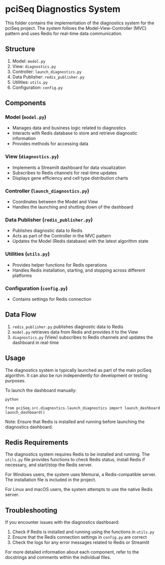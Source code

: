 # pciSeq Diagnostics System

This folder contains the implementation of the diagnostics system for the pciSeq project. The system follows the Model-View-Controller (MVC) pattern and uses Redis for real-time data communication.

## Structure

1. Model: `model.py`
2. View: `diagnostics.py`
3. Controller: `launch_diagnostics.py`
4. Data Publisher: `redis_publisher.py`
5. Utilities: `utils.py`
6. Configuration: `config.py`

## Components

### Model (`model.py`)
- Manages data and business logic related to diagnostics
- Interacts with Redis database to store and retrieve diagnostic information
- Provides methods for accessing data

### View (`diagnostics.py`)
- Implements a Streamlit dashboard for data visualization
- Subscribes to Redis channels for real-time updates
- Displays gene efficiency and cell type distribution charts

### Controller (`launch_diagnostics.py`)
- Coordinates between the Model and View
- Handles the launching and shutting down of the dashboard

### Data Publisher (`redis_publisher.py`)
- Publishes diagnostic data to Redis
- Acts as part of the Controller in the MVC pattern
- Updates the Model (Redis database) with the latest algorithm state

### Utilities (`utils.py`)
- Provides helper functions for Redis operations
- Handles Redis installation, starting, and stopping across different platforms

### Configuration (`config.py`)
- Contains settings for Redis connection

## Data Flow
1. `redis_publisher.py` publishes diagnostic data to Redis
2. `model.py` retrieves data from Redis and provides it to the View
3. `diagnostics.py` (View) subscribes to Redis channels and updates the dashboard in real-time

## Usage
The diagnostics system is typically launched as part of the main pciSeq algorithm. It can also be run independently for development or testing purposes.

To launch the dashboard manually:

`python`

`from pciSeq.src.diagnostics.launch_diagnostics import launch_dashboard`
`launch_dashboard()`

Note: Ensure that Redis is installed and running before launching the diagnostics dashboard.

## Redis Requirements
The diagnostics system requires Redis to be installed and running. The `utils.py` file provides functions to check Redis status, install Redis if necessary, and start/stop the Redis server.

For Windows users, the system uses Memurai, a Redis-compatible server. The installation file is included in the project.

For Linux and macOS users, the system attempts to use the native Redis server.

## Troubleshooting
If you encounter issues with the diagnostics dashboard:
1. Check if Redis is installed and running using the functions in `utils.py`
2. Ensure that the Redis connection settings in `config.py` are correct
3. Check the logs for any error messages related to Redis or Streamlit

For more detailed information about each component, refer to the docstrings and comments within the individual files.



